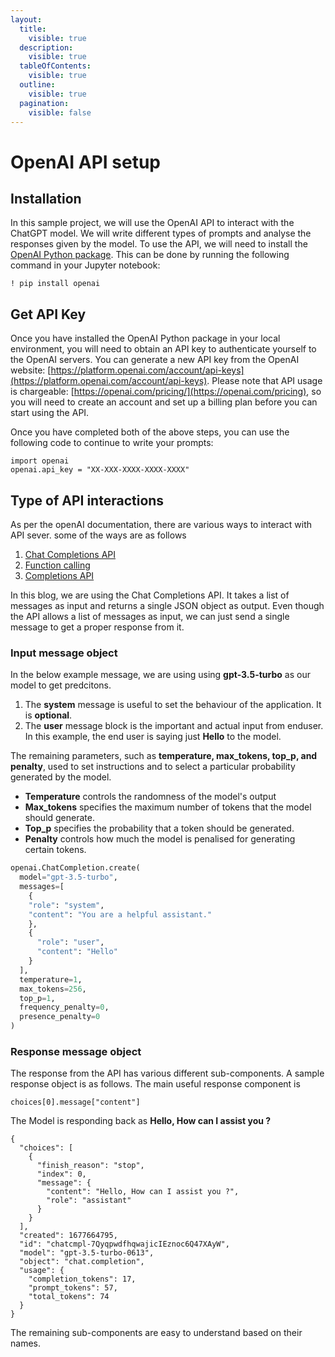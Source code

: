 ```yaml
---
layout:
  title:
    visible: true
  description:
    visible: true
  tableOfContents:
    visible: true
  outline:
    visible: true
  pagination:
    visible: false
---
```


# OpenAI API setup

## Installation

In this sample project, we will use the OpenAI API to interact with the ChatGPT model. We will write different types of prompts and analyse the responses given by the model. To use the API, we will need to install the [OpenAI Python package](https://pypi.org/project/openai/). This can be done by running the following command in your Jupyter notebook:

```
! pip install openai
```

## Get API Key

Once you have installed the OpenAI Python package in your local environment, you will need to obtain an API key to authenticate yourself to the OpenAI servers. You can generate a new API key from the OpenAI website: [https://platform.openai.com/account/api-keys](https://platform.openai.com/account/api-keys). Please note that API usage is chargeable: [https://openai.com/pricing/](https://openai.com/pricing), so you will need to create an account and set up a billing plan before you can start using the API.

Once you have completed both of the above steps, you can use the following code to continue to write your prompts:

```
import openai
openai.api_key = "XX-XXX-XXXX-XXXX-XXXX"
```

## Type of API interactions

As per the openAI documentation, there are various ways to interact with API sever. some of the ways are as follows

1. [Chat Completions API](https://platform.openai.com/docs/guides/gpt/chat-completions-api)
2. [Function calling](https://platform.openai.com/docs/guides/gpt/function-calling)
3. [Completions API ](https://platform.openai.com/docs/guides/gpt/completions-api)

In this blog, we are using the Chat Completions API. It takes a list of messages as input and returns a single JSON object as output. Even though the API allows a list of messages as input, we can just send a single message to get a proper response from it.

### Input message object

In the below example message, we are using using **gpt-3.5-turbo** as our model to get predcitons.

1. The **system** message is useful to set the behaviour of the application. It is **optional**.
2. The **user** message block is the important and actual input from enduser. In this example, the end user is saying just **Hello** to the model.

The remaining parameters, such as **temperature, max\_tokens, top\_p, and penalty**, used to set instructions and to select a particular probability generated by the model.

* **Temperature** controls the randomness of the model's output
* **Max\_tokens** specifies the maximum number of tokens that the model should generate.
* **Top\_p** specifies the probability that a token should be generated.
* **Penalty** controls how much the model is penalised for generating certain tokens.

```python
openai.ChatCompletion.create(
  model="gpt-3.5-turbo",
  messages=[
    {
    "role": "system", 
    "content": "You are a helpful assistant."
    },
    {
      "role": "user",
      "content": "Hello"
    }
  ],
  temperature=1,
  max_tokens=256,
  top_p=1,
  frequency_penalty=0,
  presence_penalty=0
)
```

### Response message object&#x20;

The response from the API has various different sub-components. A sample response object is as follows. The main useful response component is&#x20;

`choices[0].message["content"]`

The Model is responding back as  **Hello, How can I assist you ?**

```
{
  "choices": [
    {
      "finish_reason": "stop",
      "index": 0,
      "message": {
        "content": "Hello, How can I assist you ?",
        "role": "assistant"
      }
    }
  ],
  "created": 1677664795,
  "id": "chatcmpl-7QyqpwdfhqwajicIEznoc6Q47XAyW",
  "model": "gpt-3.5-turbo-0613",
  "object": "chat.completion",
  "usage": {
    "completion_tokens": 17,
    "prompt_tokens": 57,
    "total_tokens": 74
  }
}
```

The remaining sub-components are easy to understand based on their names.
